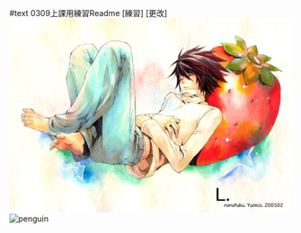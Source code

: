 #text
0309上課用練習Readme
[練習]
[更改]
![strawberry L](./1669642283.jpg)
![penguin](https://www.google.com.tw/url?sa=i&url=https%3A%2F%2Fm.juksy.com%2Farchives%2F99253&psig=AOvVaw2jGDMQx8pRZv4X00j7irCz&ust=1615361199856000&source=images&cd=vfe&ved=0CAIQjRxqFwoTCMDQ58fXou8CFQAAAAAdAAAAABAD)


